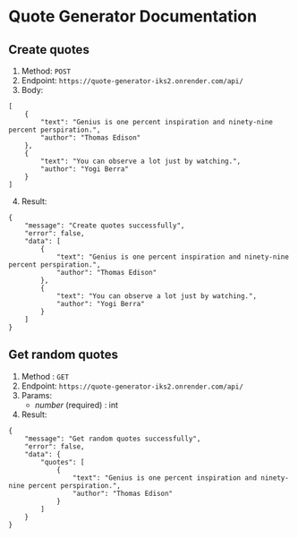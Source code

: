 # Quote Generator Documentation

## **Create quotes**
1. Method: ```POST```
2. Endpoint: ```https://quote-generator-iks2.onrender.com/api/```
3. Body: 
```
[
    {
        "text": "Genius is one percent inspiration and ninety-nine percent perspiration.",
        "author": "Thomas Edison"
    },
    {
        "text": "You can observe a lot just by watching.",
        "author": "Yogi Berra"
    }
]

```
4. Result:
```
{
    "message": "Create quotes successfully",
    "error": false,
    "data": [
        {
            "text": "Genius is one percent inspiration and ninety-nine percent perspiration.",
            "author": "Thomas Edison"
        },
        {
            "text": "You can observe a lot just by watching.",
            "author": "Yogi Berra"
        }
    ]
}
```



## **Get random quotes**
1. Method : ```GET```
2. Endpoint: ```https://quote-generator-iks2.onrender.com/api/```
3. Params: 
    * *number* (required) : int
3. Result: 
```
{
    "message": "Get random quotes successfully",
    "error": false,
    "data": {
        "quotes": [
            {
                "text": "Genius is one percent inspiration and ninety-nine percent perspiration.",
                "author": "Thomas Edison"
            }
        ]
    }
}
```